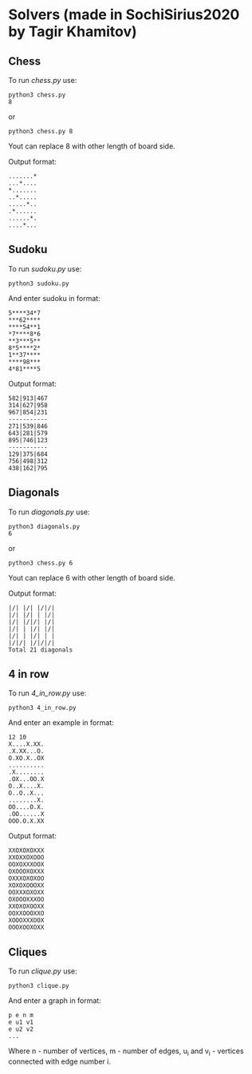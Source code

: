# Solvers (made in SochiSirius2020 by Tagir Khamitov)

## Chess
To run *chess.py* use:

```
python3 chess.py
8
```

or

```
python3 chess.py 8
```
Yout can replace 8 with other length of board side.

Output format:

```
.......*
...*....
*.......
..*.....
.....*..
.*......
......*.
....*...
```

## Sudoku
To run *sudoku.py* use:

```
python3 sudoku.py
```
And enter sudoku in format:
```
5****34*7
***62****
****54**1
*7****8*6
**3***5**
8*5****2*
1**37****
****98***
4*81****5
```
Output format:
```
582|913|467
314|627|958
967|854|231
-----------
271|539|846
643|281|579
895|746|123
-----------
129|375|684
756|498|312
438|162|795
```

## Diagonals
To run *diagonals.py* use:

```
python3 diagonals.py
6
```

or

```
python3 chess.py 6
```
Yout can replace 6 with other length of board side.

Output format:

```
|/| |/| |/|/|
|/| |/| | |/|
|/| |/|/| |/|
|/| | |/| |/|
|/| | |/| | |
|/|/| |/|/|/|
Total 21 diagonals
```

## 4 in row
To run *4_in_row.py* use:
```
python3 4_in_row.py
```
And enter an example in format:
```
12 10
X....X.XX.
.X.XX...O.
O.XO.X..OX
..........
.X........
.OX...OO.X
O..X....X.
O..O..X...
........X.
OO....O.X.
.OO......X
OOO.O.X.XX
```
Output format:
```
XXOXOXOXXX
XXOXXOXOOO
OOXOXXXOOX
OXOOOXOXXX
OXXXOXOXOO
XOXOXOOOXX
OOXXXOXOXX
OXOOOXXXOO
XXOXOXOOXX
OOXXOOOXXO
XOOOXXXOOX
OOOXOOXOXX
```

## Cliques
To run *clique.py* use:
```
python3 clique.py
```
And enter a graph in format:
```
p e n m
e u1 v1
e u2 v2
...
```
Where n - number of vertices, m - number of edges, u<sub>i</sub> and v<sub>i</sub> - vertices connected with edge number i.